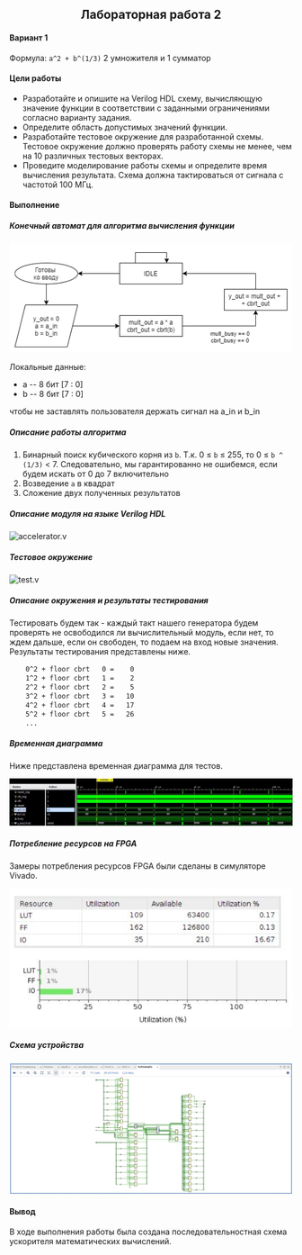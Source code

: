 <h2 align=center>Лабораторная работа 2</a> </h2>

#### Вариант 1

Формула: `a^2 + b^(1/3)`
2 умножителя и 1 сумматор

#### Цели работы

- Разработайте и опишите на Verilog HDL схему, вычисляющую значение функции в соответствии с заданными ограничениями согласно варианту задания.
- Определите область допустимых значений функции.
- Разработайте тестовое окружение для разработанной схемы. Тестовое окружение должно проверять работу схемы не менее, чем на 10 различных тестовых векторах.
- Проведите моделирование работы схемы и определите время вычисления результата. Схема должна тактироваться от сигнала с частотой 100 МГц.

#### Выполнение 

##### Конечный автомат для алгоритма вычисления функции

![](./images/img1.png)

Локальные данные:

* a -- 8 бит \[7 : 0\]
* b -- 8 бит \[7 : 0\]

чтобы не заставлять пользователя держать сигнал на a_in и b_in

##### Описание работы алгоритма

1. Бинарный поиск кубического корня из `b`. Т.к. 0 &leq; `b` &leq; 255, то 0 &leq; `b ^ (1/3)` < 7.
   Следовательно, мы гарантированно не ошибемся, если будем искать от 0 до 7 включительно
2. Возведение `a` в квадрат
3. Сложение двух полученных результатов

##### Описание модуля на языке Verilog HDL

![`accelerator.v`](./code/accelerator.v)

##### Тестовое окружение

![`test.v`](./code/test.v)

##### Описание окружения и результаты тестирования

Тестировать будем так - каждый такт нашего генератора будем проверять не освободился ли вычислительный модуль, если нет, то ждем дальше, если он свободен, то подаем на вход новые значения. Результаты тестирования представлены ниже.
```
    0^2 + floor cbrt   0 =    0
    1^2 + floor cbrt   1 =    2
    2^2 + floor cbrt   2 =    5
    3^2 + floor cbrt   3 =   10
    4^2 + floor cbrt   4 =   17
    5^2 + floor cbrt   5 =   26
    ...
```

##### Временная диаграмма

Ниже представлена временная диаграмма для тестов.

![](./images/img2.png)

##### Потребление ресурсов на FPGA

Замеры потребления ресурсов FPGA были сделаны в симуляторе Vivado.

![](./images/img3.png)

##### Схема устройства

![](./images/img4.png)

#### Вывод

В ходе выполнения работы была создана последовательностная схема ускорителя математических вычислений.
